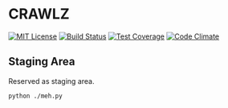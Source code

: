 # CRAWLZ

[![MIT License](https://img.shields.io/npm/l/stack-overflow-copy-paste.svg?style=flat-square)](http://opensource.org/licenses/MIT)
[![Build Status](https://travis-ci.org/CRAWLZSTAGE/infra.svg?branch=master)](https://travis-ci.org/CRAWLZSTAGE/infra)
[![Test Coverage](https://codeclimate.com/github/CRAWLZSTAGE/infra/badges/coverage.svg)](https://codeclimate.com/github/CRAWLZSTAGE/infra/coverage)
[![Code Climate](https://codeclimate.com/github/CRAWLZSTAGE/infra/badges/gpa.svg)](https://codeclimate.com/github/CRAWLZSTAGE/infra)

## Staging Area

Reserved as staging area.

```sh
python ./meh.py
```
